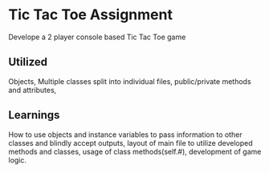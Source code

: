# Tic Tac Toe Assignment
Develope a 2 player console based Tic Tac Toe game

## Utilized
Objects, Multiple classes split into individual files, public/private methods and attributes, 

## Learnings
How to use objects and instance variables to pass information to other classes and blindly accept outputs, layout of main file to utilize developed methods and classes, usage of class methods(self.#), development of game logic.